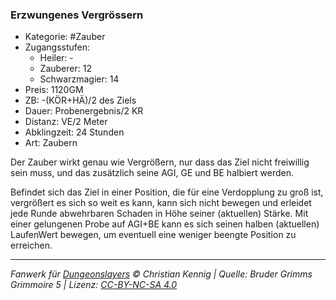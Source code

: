 ### Erzwungenes Vergrössern

- Kategorie: #Zauber
- Zugangsstufen:
  - Heiler: -
  - Zauberer: 12
  - Schwarzmagier: 14
- Preis: 1120GM
- ZB: -(KÖR+HÄ)/2 des Ziels
- Dauer: Probenergebnis/2 KR
- Distanz: VE/2 Meter
- Abklingzeit: 24 Stunden
- Art: Zaubern



Der Zauber wirkt genau wie Vergrößern, nur dass das Ziel nicht freiwillig sein muss, und das zusätzlich seine AGI, GE und BE halbiert werden.

Befindet sich das Ziel in einer Position, die für eine Verdopplung zu groß ist, vergrößert es sich so weit es kann, kann sich nicht bewegen und erleidet jede Runde abwehrbaren Schaden in Höhe seiner (aktuellen) Stärke. Mit einer gelungenen Probe auf AGI+BE kann es sich seinen halben (aktuellen) LaufenWert bewegen, um eventuell eine weniger beengte Position zu erreichen.

---

_Fanwerk für [Dungeonslayers](https://www.dungeonslayers.net/) © Christian Kennig | Quelle: Bruder Grimms Grimmoire 5 | Lizenz: [CC-BY-NC-SA 4.0](https://creativecommons.org/licenses/by-nc-sa/4.0/deed.de)_
